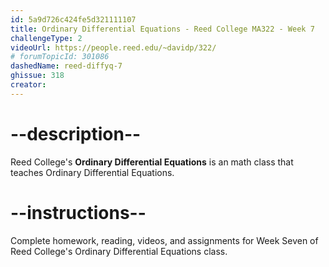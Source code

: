 ```yaml
---
id: 5a9d726c424fe5d321111107
title: Ordinary Differential Equations - Reed College MA322 - Week 7
challengeType: 2
videoUrl: https://people.reed.edu/~davidp/322/
# forumTopicId: 301086
dashedName: reed-diffyq-7
ghissue: 318
creator: 
---
```


# --description--

Reed College's __Ordinary Differential Equations__ is an math class that teaches Ordinary Differential Equations.

# --instructions--

Complete homework, reading, videos, and assignments for Week Seven of Reed College's Ordinary Differential Equations class.